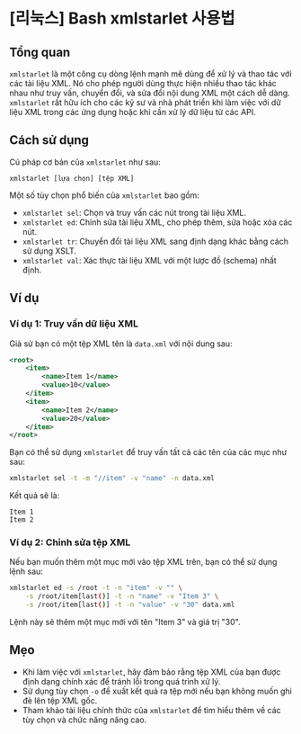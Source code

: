 # [리눅스] Bash xmlstarlet 사용법

## Tổng quan
`xmlstarlet` là một công cụ dòng lệnh mạnh mẽ dùng để xử lý và thao tác với các tài liệu XML. Nó cho phép người dùng thực hiện nhiều thao tác khác nhau như truy vấn, chuyển đổi, và sửa đổi nội dung XML một cách dễ dàng. `xmlstarlet` rất hữu ích cho các kỹ sư và nhà phát triển khi làm việc với dữ liệu XML trong các ứng dụng hoặc khi cần xử lý dữ liệu từ các API.

## Cách sử dụng
Cú pháp cơ bản của `xmlstarlet` như sau:

```
xmlstarlet [lựa chọn] [tệp XML]
```

Một số tùy chọn phổ biến của `xmlstarlet` bao gồm:

- `xmlstarlet sel`: Chọn và truy vấn các nút trong tài liệu XML.
- `xmlstarlet ed`: Chỉnh sửa tài liệu XML, cho phép thêm, sửa hoặc xóa các nút.
- `xmlstarlet tr`: Chuyển đổi tài liệu XML sang định dạng khác bằng cách sử dụng XSLT.
- `xmlstarlet val`: Xác thực tài liệu XML với một lược đồ (schema) nhất định.

## Ví dụ
### Ví dụ 1: Truy vấn dữ liệu XML
Giả sử bạn có một tệp XML tên là `data.xml` với nội dung sau:

```xml
<root>
    <item>
        <name>Item 1</name>
        <value>10</value>
    </item>
    <item>
        <name>Item 2</name>
        <value>20</value>
    </item>
</root>
```

Bạn có thể sử dụng `xmlstarlet` để truy vấn tất cả các tên của các mục như sau:

```bash
xmlstarlet sel -t -m "//item" -v "name" -n data.xml
```

Kết quả sẽ là:

```
Item 1
Item 2
```

### Ví dụ 2: Chỉnh sửa tệp XML
Nếu bạn muốn thêm một mục mới vào tệp XML trên, bạn có thể sử dụng lệnh sau:

```bash
xmlstarlet ed -s /root -t -n "item" -v "" \
    -s /root/item[last()] -t -n "name" -v "Item 3" \
    -s /root/item[last()] -t -n "value" -v "30" data.xml
```

Lệnh này sẽ thêm một mục mới với tên "Item 3" và giá trị "30".

## Mẹo
- Khi làm việc với `xmlstarlet`, hãy đảm bảo rằng tệp XML của bạn được định dạng chính xác để tránh lỗi trong quá trình xử lý.
- Sử dụng tùy chọn `-o` để xuất kết quả ra tệp mới nếu bạn không muốn ghi đè lên tệp XML gốc.
- Tham khảo tài liệu chính thức của `xmlstarlet` để tìm hiểu thêm về các tùy chọn và chức năng nâng cao.